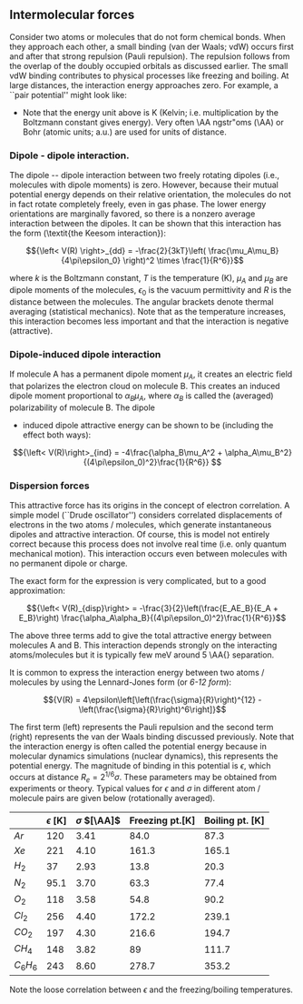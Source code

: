 ## Intermolecular forces 


Consider two atoms or molecules that do not form chemical bonds. When they approach each other, a small binding (van der Waals; vdW) occurs first and after that strong  repulsion (Pauli repulsion). The repulsion follows from the overlap of the doubly  occupied orbitals as discussed earlier. The small vdW binding contributes to physical  processes like freezing and boiling. At large distances, the interaction energy  approaches zero. For example, a ``pair potential'' might look like:


- Note that the energy unit above is K (Kelvin; i.e. multiplication by the Boltzmann constant gives energy). Very often \AA ngstr\"oms (\AA) or Bohr (atomic units; a.u.) are used for units of distance.


### Dipole - dipole interaction.

 The dipole -- dipole interaction between two
freely rotating dipoles (i.e., molecules with dipole moments) is zero. However, because their mutual potential energy depends on their relative orientation, the molecules do not in fact rotate completely freely, even in gas phase. The lower energy orientations are marginally favored, so there is a nonzero average interaction between the dipoles. It can be shown that this interaction has the form (\textit{the Keesom interaction}):

$${\left< V(R) \right>_{dd} = -\frac{2}{3kT}\left( \frac{\mu_A\mu_B}{4\pi\epsilon_0} 
\right)^2 \times \frac{1}{R^6}}$$

where $k$ is the Boltzmann constant, $T$ is the temperature (K), $\mu_A$ and $\mu_B$ 
are dipole moments of the molecules, $\epsilon_0$ is the vacuum permittivity and $R$
is the distance between the molecules. The angular brackets denote thermal averaging 
(statistical mechanics). Note that as the temperature increases, this interaction 
becomes less important and that the interaction is negative (attractive).


### Dipole-induced dipole interaction

 If molecule A has a permanent dipole
moment $\mu_A$, it creates an electric field that polarizes the electron cloud
on molecule B. This creates an induced dipole moment proportional to $\alpha_B\mu_A$,
where $\alpha_B$ is called the (averaged) polarizability of molecule B. The dipole 
- induced dipole attractive energy can be shown to be (including the effect both ways):

$${\left< V(R)\right>_{ind} = -4\frac{\alpha_B\mu_A^2 + \alpha_A\mu_B^2}
{(4\pi\epsilon_0)^2}\frac{1}{R^6}}
$$



### Dispersion forces

 This attractive force has its origins
in the concept of electron correlation. A simple model (``Drude oscillator'') 
considers correlated displacements of electrons in the two atoms / molecules,
which generate instantaneous dipoles and attractive interaction. Of course, this is 
model not entirely correct because this process does not involve real time (i.e.
only quantum mechanical motion). This interaction occurs even between molecules with no 
permanent dipole or charge.

The exact form for the expression is very complicated, but to a good approximation:

$${\left< V(R)_{disp}\right> = -\frac{3}{2}\left(\frac{E_AE_B}{E_A + E_B}\right)
\frac{\alpha_A\alpha_B}{(4\pi\epsilon_0)^2}\frac{1}{R^6}}$$


The above three terms add to give the total attractive energy between molecules A and B. This interaction depends strongly on the interacting atoms/molecules but it is typically few meV around 5 \AA{} separation.


It is common to express the interaction energy between two atoms / molecules by 
using the Lennard-Jones form (or *6-12 form*):

$${V(R) = 4\epsilon\left[\left(\frac{\sigma}{R}\right)^{12} - 
\left(\frac{\sigma}{R}\right)^6\right]}$$


The first term (left) represents the Pauli repulsion and the second term (right) 
represents the van der Waals binding discussed previously. Note that the interaction 
energy is often called the potential energy because in molecular dynamics 
simulations (nuclear dynamics), this represents the potential energy. The magnitude 
of binding in this potential is $\epsilon$, which occurs at distance $R_e = 2^{1/6}\sigma$. These parameters may be obtained from experiments or theory. Typical values for $\epsilon$ and $\sigma$ in different atom / molecule pairs are given below
(rotationally averaged).

|            | $\epsilon$ [K] | $\sigma$ $[\AA]$ | Freezing pt.[K] | Boiling pt. [K] |
|------------|----------------|----------------|-----------------|-----------------|
| $Ar$         | 120            | 3.41           | 84.0            | 87.3            |
| $Xe$         | 221            | 4.10           | 161.3           | 165.1           |
| $H_2$      | 37             | 2.93           | 13.8            | 20.3            |
| $N_2$      | 95.1           | 3.70           | 63.3            | 77.4            |
| $O_2$      | 118            | 3.58           | 54.8            | 90.2            |
| $Cl_2$     | 256            | 4.40           | 172.2           | 239.1           |
| $CO_2$     | 197            | 4.30           | 216.6           | 194.7           |
| $CH_4$     | 148            | 3.82           | 89              | 111.7           |
| $C_6 H_6$ | 243            | 8.60           | 278.7           | 353.2           |


Note the loose correlation between $\epsilon$ and the freezing/boiling temperatures.



